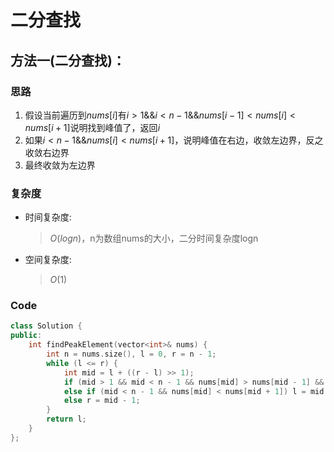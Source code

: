 # 二分查找
## 方法一(二分查找)：
### 思路
1. 假设当前遍历到$nums[i]$有$i>1\&\&i<n-1\&\&nums[i-1]<nums[i]<nums[i+1]$说明找到峰值了，返回$i$
2. 如果$i<n-1\&\&nums[i]<nums[i+1]$，说明峰值在右边，收敛左边界，反之收敛右边界
3. 最终收敛为左边界
### 复杂度
- 时间复杂度:
  > $O(logn)$，n为数组nums的大小，二分时间复杂度logn
- 空间复杂度:
  > $O(1)$

### Code
```C++ []
class Solution {
public:
    int findPeakElement(vector<int>& nums) {
        int n = nums.size(), l = 0, r = n - 1;
        while (l <= r) {
            int mid = l + ((r - l) >> 1);
            if (mid > 1 && mid < n - 1 && nums[mid] > nums[mid - 1] && nums[mid] > nums[mid + 1]) return mid;
            else if (mid < n - 1 && nums[mid] < nums[mid + 1]) l = mid + 1;
            else r = mid - 1;
        }
        return l;
    }
};
```